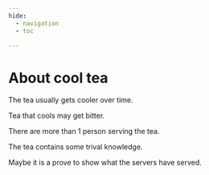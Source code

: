 ```yaml
---
hide:
  - navigation
  - toc

---
```



# About cool tea

The tea usually gets cooler over time.

Tea that cools may get bitter.

There are more than 1 person serving the tea.

The tea contains some trival knowledge.

Maybe it is a prove to show what the servers have served.
